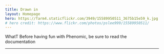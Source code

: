 ```yaml
---
title: Drawn in
layout: Homepage
hero: https://farm4.staticflickr.com/3949/15589950511_3675b15e59_k.jpg
# hero credit: https://www.flickr.com/photos/pslee999/15589950511/
---
```


WhatT Before having fun with Phenomic, be sure to read the documentation 

---
